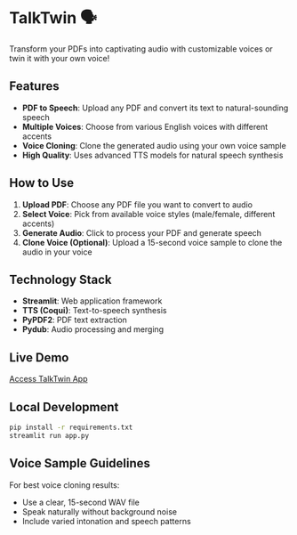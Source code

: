 # TalkTwin 🗣️

Transform your PDFs into captivating audio with customizable voices or twin it with your own voice!

## Features

- **PDF to Speech**: Upload any PDF and convert its text to natural-sounding speech
- **Multiple Voices**: Choose from various English voices with different accents
- **Voice Cloning**: Clone the generated audio using your own voice sample
- **High Quality**: Uses advanced TTS models for natural speech synthesis

## How to Use

1. **Upload PDF**: Choose any PDF file you want to convert to audio
2. **Select Voice**: Pick from available voice styles (male/female, different accents)
3. **Generate Audio**: Click to process your PDF and generate speech
4. **Clone Voice (Optional)**: Upload a 15-second voice sample to clone the audio in your voice

## Technology Stack

- **Streamlit**: Web application framework
- **TTS (Coqui)**: Text-to-speech synthesis
- **PyPDF2**: PDF text extraction
- **Pydub**: Audio processing and merging

## Live Demo

[Access TalkTwin App](your-streamlit-url-here)

## Local Development

```bash
pip install -r requirements.txt
streamlit run app.py
```

## Voice Sample Guidelines

For best voice cloning results:
- Use a clear, 15-second WAV file
- Speak naturally without background noise
- Include varied intonation and speech patterns
